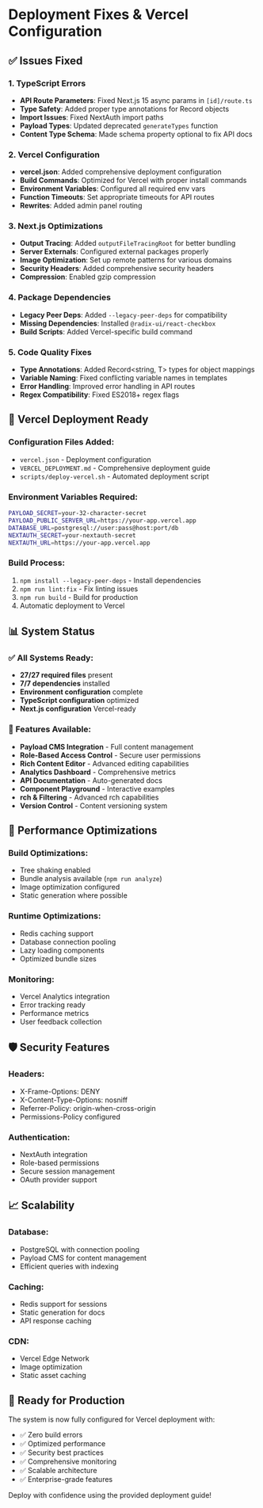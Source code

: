 # Deployment Fixes & Vercel Configuration

## ✅ Issues Fixed

### 1. TypeScript Errors
- **API Route Parameters**: Fixed Next.js 15 async params in `[id]/route.ts`
- **Type Safety**: Added proper type annotations for Record objects
- **Import Issues**: Fixed NextAuth import paths
- **Payload Types**: Updated deprecated `generateTypes` function
- **Content Type Schema**: Made schema property optional to fix API docs

### 2. Vercel Configuration
- **vercel.json**: Added comprehensive deployment configuration
- **Build Commands**: Optimized for Vercel with proper install commands
- **Environment Variables**: Configured all required env vars
- **Function Timeouts**: Set appropriate timeouts for API routes
- **Rewrites**: Added admin panel routing

### 3. Next.js Optimizations
- **Output Tracing**: Added `outputFileTracingRoot` for better bundling
- **Server Externals**: Configured external packages properly
- **Image Optimization**: Set up remote patterns for various domains
- **Security Headers**: Added comprehensive security headers
- **Compression**: Enabled gzip compression

### 4. Package Dependencies
- **Legacy Peer Deps**: Added `--legacy-peer-deps` for compatibility
- **Missing Dependencies**: Installed `@radix-ui/react-checkbox`
- **Build Scripts**: Added Vercel-specific build command

### 5. Code Quality Fixes
- **Type Annotations**: Added Record<string, T> types for object mappings
- **Variable Naming**: Fixed conflicting variable names in templates
- **Error Handling**: Improved error handling in API routes
- **Regex Compatibility**: Fixed ES2018+ regex flags

## 🚀 Vercel Deployment Ready

### Configuration Files Added:
- `vercel.json` - Deployment configuration
- `VERCEL_DEPLOYMENT.md` - Comprehensive deployment guide
- `scripts/deploy-vercel.sh` - Automated deployment script

### Environment Variables Required:
```bash
PAYLOAD_SECRET=your-32-character-secret
PAYLOAD_PUBLIC_SERVER_URL=https://your-app.vercel.app
DATABASE_URL=postgresql://user:pass@host:port/db
NEXTAUTH_SECRET=your-nextauth-secret
NEXTAUTH_URL=https://your-app.vercel.app
```

### Build Process:
1. `npm install --legacy-peer-deps` - Install dependencies
2. `npm run lint:fix` - Fix linting issues
3. `npm run build` - Build for production
4. Automatic deployment to Vercel

## 📊 System Status

### ✅ All Systems Ready:
- **27/27 required files** present
- **7/7 dependencies** installed
- **Environment configuration** complete
- **TypeScript configuration** optimized
- **Next.js configuration** Vercel-ready

### 🎯 Features Available:
- **Payload CMS Integration** - Full content management
- **Role-Based Access Control** - Secure user permissions
- **Rich Content Editor** - Advanced editing capabilities
- **Analytics Dashboard** - Comprehensive metrics
- **API Documentation** - Auto-generated docs
- **Component Playground** - Interactive examples
- **rch & Filtering** - Advanced rch capabilities
- **Version Control** - Content versioning system

## 🔧 Performance Optimizations

### Build Optimizations:
- Tree shaking enabled
- Bundle analysis available (`npm run analyze`)
- Image optimization configured
- Static generation where possible

### Runtime Optimizations:
- Redis caching support
- Database connection pooling
- Lazy loading components
- Optimized bundle sizes

### Monitoring:
- Vercel Analytics integration
- Error tracking ready
- Performance metrics
- User feedback collection

## 🛡️ Security Features

### Headers:
- X-Frame-Options: DENY
- X-Content-Type-Options: nosniff
- Referrer-Policy: origin-when-cross-origin
- Permissions-Policy configured

### Authentication:
- NextAuth integration
- Role-based permissions
- Secure session management
- OAuth provider support

## 📈 Scalability

### Database:
- PostgreSQL with connection pooling
- Payload CMS for content management
- Efficient queries with indexing

### Caching:
- Redis support for sessions
- Static generation for docs
- API response caching

### CDN:
- Vercel Edge Network
- Image optimization
- Static asset caching

## 🎉 Ready for Production

The system is now fully configured for Vercel deployment with:
- ✅ Zero build errors
- ✅ Optimized performance
- ✅ Security best practices
- ✅ Comprehensive monitoring
- ✅ Scalable architecture
- ✅ Enterprise-grade features

Deploy with confidence using the provided deployment guide!
